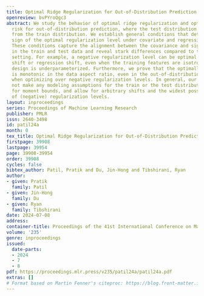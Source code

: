 ```yaml
---
title: Optimal Ridge Regularization for Out-of-Distribution Prediction
openreview: bvPYroQgc3
abstract: We study the behavior of optimal ridge regularization and optimal ridge
  risk for out-of-distribution prediction, where the test distribution deviates arbitrarily
  from the train distribution. We establish general conditions that determine the
  sign of the optimal regularization level under covariate and regression shifts.
  These conditions capture the alignment between the covariance and signal structures
  in the train and test data and reveal stark differences compared to the in-distribution
  setting. For example, a negative regularization level can be optimal under covariate
  shift or regression shift, even when the training features are isotropic or the
  design is underparameterized. Furthermore, we prove that the optimally tuned risk
  is monotonic in the data aspect ratio, even in the out-of-distribution setting and
  when optimizing over negative regularization levels. In general, our results do
  not make any modeling assumptions for the train or the test distributions, except
  for moment bounds, and allow for arbitrary shifts and the widest possible range
  of (negative) regularization levels.
layout: inproceedings
series: Proceedings of Machine Learning Research
publisher: PMLR
issn: 2640-3498
id: patil24a
month: 0
tex_title: Optimal Ridge Regularization for Out-of-Distribution Prediction
firstpage: 39908
lastpage: 39954
page: 39908-39954
order: 39908
cycles: false
bibtex_author: Patil, Pratik and Du, Jin-Hong and Tibshirani, Ryan
author:
- given: Pratik
  family: Patil
- given: Jin-Hong
  family: Du
- given: Ryan
  family: Tibshirani
date: 2024-07-08
address:
container-title: Proceedings of the 41st International Conference on Machine Learning
volume: '235'
genre: inproceedings
issued:
  date-parts:
  - 2024
  - 7
  - 8
pdf: https://proceedings.mlr.press/v235/patil24a/patil24a.pdf
extras: []
# Format based on Martin Fenner's citeproc: https://blog.front-matter.io/posts/citeproc-yaml-for-bibliographies/
---
```

